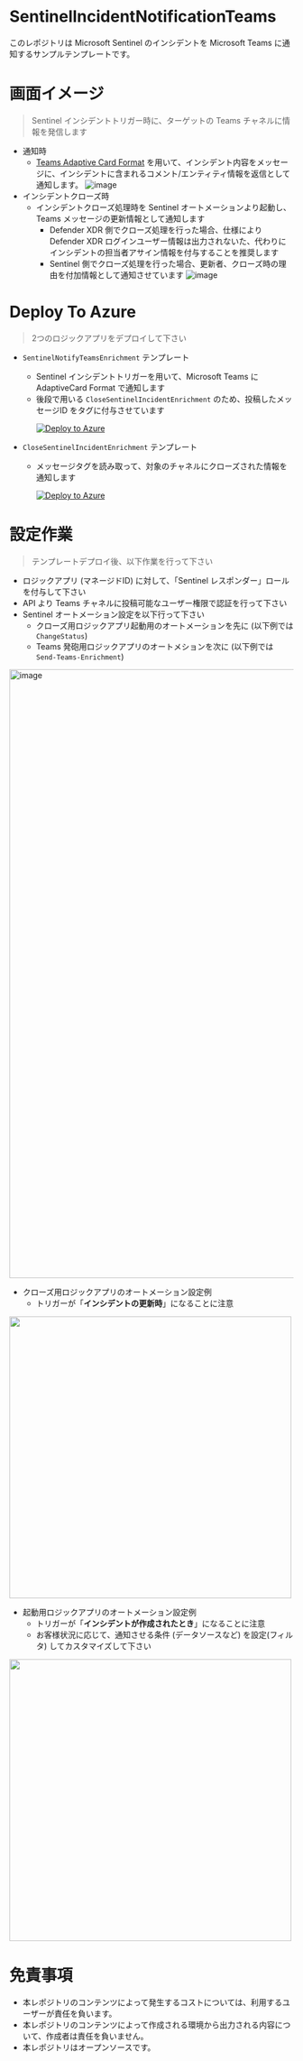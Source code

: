 # SentinelIncidentNotificationTeams
このレポジトリは Microsoft Sentinel のインシデントを Microsoft Teams に通知するサンプルテンプレートです。

# 画面イメージ
> Sentinel インシデントトリガー時に、ターゲットの Teams チャネルに情報を発信します

- 通知時
  - [Teams Adaptive Card Format](https://learn.microsoft.com/ja-jp/microsoftteams/platform/task-modules-and-cards/cards/cards-reference#adaptive-card) を用いて、インシデント内容をメッセージに、インシデントに含まれるコメント/エンティティ情報を返信として通知します。
![image](https://github.com/user-attachments/assets/1f1ea47a-cd3f-47b0-aa9f-6724943ae787)
- インシデントクローズ時
  - インシデントクローズ処理時を Sentinel オートメーションより起動し、Teams メッセージの更新情報として通知します
    - Defender XDR 側でクローズ処理を行った場合、仕様により Defender XDR ログインユーザー情報は出力されないた、代わりにインシデントの担当者アサイン情報を付与することを推奨します
    - Sentinel 側でクローズ処理を行った場合、更新者、クローズ時の理由を付加情報として通知させています
![image](https://github.com/user-attachments/assets/d866a74c-61b8-44e9-8e3c-d4a341d295e6)

# Deploy To Azure
> 2つのロジックアプリをデプロイして下さい

- ``SentinelNotifyTeamsEnrichment`` テンプレート
  - Sentinel インシデントトリガーを用いて、Microsoft Teams に AdaptiveCard Format で通知します
  - 後段で用いる ``CloseSentinelIncidentEnrichment`` のため、投稿したメッセージID をタグに付与させています<p>
[![Deploy to Azure](https://aka.ms/deploytoazurebutton)](https://portal.azure.com/#create/Microsoft.Template/uri/https%3A%2F%2Fraw.githubusercontent.com%2Fhisashin0728%2FSentinelIncidentNotificationTeams%2Fmain%2FSentinelNotifyTeamsEnrichment.json)

- ``CloseSentinelIncidentEnrichment`` テンプレート
  - メッセージタグを読み取って、対象のチャネルにクローズされた情報を通知します<p>
[![Deploy to Azure](https://aka.ms/deploytoazurebutton)](https://portal.azure.com/#create/Microsoft.Template/uri/https%3A%2F%2Fraw.githubusercontent.com%2Fhisashin0728%2FSentinelIncidentNotificationTeams%2Fmain%2FCloseSentinelIncidentEnrichmentMaster.json)

# 設定作業
> テンプレートデプロイ後、以下作業を行って下さい

- ロジックアプリ (マネージドID) に対して、「Sentinel レスポンダー」ロールを付与して下さい
- API より Teams チャネルに投稿可能なユーザー権限で認証を行って下さい
- Sentinel オートメーション設定を以下行って下さい
  - クローズ用ロジックアプリ起動用のオートメーションを先に (以下例では ``ChangeStatus``)
  - Teams 発砲用ロジックアプリのオートメションを次に (以下例では ``Send-Teams-Enrichment``)
<img width="1080" alt="image" src="https://github.com/user-attachments/assets/d0337d2d-933c-4eb1-b4c0-92b510f2a6fe">

- クローズ用ロジックアプリのオートメーション設定例
  - トリガーが「**インシデントの更新時**」になることに注意
<img src="https://github.com/user-attachments/assets/e0489e5f-d9e0-4543-8bb4-5dbe3a342538" width="500">

- 起動用ロジックアプリのオートメーション設定例
  - トリガーが「**インシデントが作成されたとき**」になることに注意 
  - お客様状況に応じて、通知させる条件 (データソースなど) を設定(フィルタ) してカスタマイズして下さい
<img src="https://github.com/user-attachments/assets/c48a7d13-955f-439f-858c-766daaeffbb1" width="500">

# 免責事項

- 本レポジトリのコンテンツによって発生するコストについては、利用するユーザーが責任を負います。
- 本レポジトリのコンテンツによって作成される環境から出力される内容について、作成者は責任を負いません。
- 本レポジトリはオープンソースです。 
